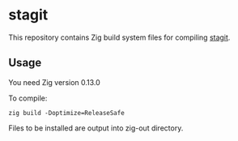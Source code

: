 # stagit

This repository contains Zig build system files for compiling [stagit](https://codemadness.org/stagit.html).

## Usage

You need Zig version 0.13.0

To compile:
```shell
zig build -Doptimize=ReleaseSafe
```

Files to be installed are output into zig-out directory.